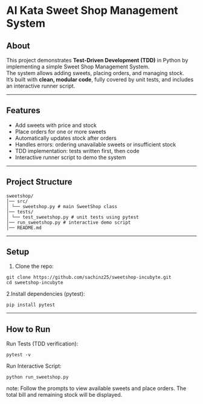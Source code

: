 # AI Kata Sweet Shop Management System

## About
This project demonstrates **Test-Driven Development (TDD)** in Python by implementing a simple Sweet Shop Management System.  
The system allows adding sweets, placing orders, and managing stock.  
It’s built with **clean, modular code**, fully covered by unit tests, and includes an interactive runner script.

---

## Features
- Add sweets with price and stock
- Place orders for one or more sweets
- Automatically updates stock after orders
- Handles errors: ordering unavailable sweets or insufficient stock
- TDD implementation: tests written first, then code
- Interactive runner script to demo the system

---

## Project Structure

```
sweetshop/
│── src/
│ └── sweetshop.py # main SweetShop class
│── tests/
│ └── test_sweetshop.py # unit tests using pytest
│── run_sweetshop.py # interactive demo script
│── README.md

```
---

## Setup

1. Clone the repo:

```
git clone https://github.com/sachinz25/sweetshop-incubyte.git
cd sweetshop-incubyte
```
2.Install dependencies (pytest):
```
pip install pytest
```

---

## How to Run
Run Tests (TDD verification):
```
pytest -v
```

Run Interactive Script:
```
python run_sweetshop.py
```
note: Follow the prompts to view available sweets and place orders.
The total bill and remaining stock will be displayed.

